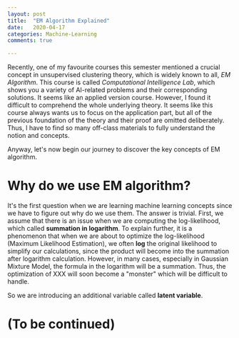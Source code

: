 ```yaml
---
layout: post
title:  "EM Algorithm Explained"
date:   2020-04-17
categories: Machine-Learning
comments: true

---
```


Recently, one of my favourite courses this semester mentioned a crucial concept in unsupervised clustering theory, which is widely known to all, *EM Algorithm*. This course is called *Computational Intelligence Lab*, which shows you a variety of AI-related problems and their corresponding solutions. It seems like an applied version course. However, I found it difficult to comprehend the whole underlying theory. It seems like this course always wants us to focus on the application part, but all of the previous foundation of the theory and their proof are omitted deliberately. Thus, I have to find so many off-class materials to fully understand the notion and concepts.

Anyway, let's now begin our journey to discover the key concepts of EM algorithm. 

# Why do we use EM algorithm?

It's the first question when we are learning machine learning concepts since we have to figure out why do we use them. The answer is trivial. First, we assume that there is an issue when we are computing the log-likelihood, which called **summation in logarithm**. To explain further, it is a phenomenon that when we are about to optimize the log-likelihood (Maximum Likelihood Estimation), we often **log** the original likelihood to simplify our calculations, since the product will become into the summation after logarithm calculation. However, in many cases, especially in Gaussian Mixture Model, the formula in the logarithm will be a summation. Thus, the optimization of XXX will soon become a "monster" which will be difficult to handle.

So we are introducing an additional variable called **latent variable**.

# (To be continued)